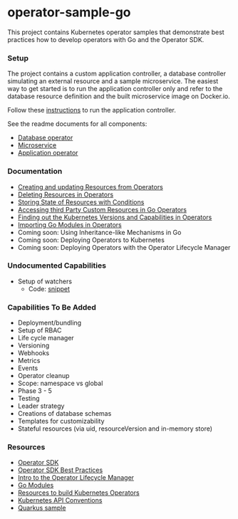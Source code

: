 # operator-sample-go

This project contains Kubernetes operator samples that demonstrate best practices how to develop operators with Go and the Operator SDK.

### Setup

The project contains a custom application controller, a database controller simulating an external resource and a sample microservice. The easiest way to get started is to run the application controller only and refer to the database resource definition and the built microservice image on Docker.io.

Follow these [instructions](operator-application/README.md#setup-and-local-usage) to run the application controller.

See the readme documents for all components:

* [Database operator](operator-application/README.md)
* [Microservice](simple-microservice/README.md)
* [Application operator](operator-application/README.md)

### Documentation

* [Creating and updating Resources from Operators](http://heidloff.net/article/updating-resources-kubernetes-operators/)
* [Deleting Resources in Operators](http://heidloff.net/article/deleting-resources-kubernetes-operators/)
* [Storing State of Resources with Conditions](http://heidloff.net/article/storing-state-status-kubernetes-resources-conditions-operators-go/)
* [Accessing third Party Custom Resources in Go Operators](http://heidloff.net/article/accessing-third-party-custom-resources-go-operators/)
* [Finding out the Kubernetes Versions and Capabilities in Operators](http://heidloff.net/article/finding-kubernetes-version-capabilities-operators/)
* [Importing Go Modules in Operators](http://heidloff.net/article/importing-go-modules-kubernetes-operators/)
* Coming soon: Using Inheritance-like Mechanisms in Go
* Coming soon: Deploying Operators to Kubernetes
* Coming soon: Deploying Operators with the Operator Lifecycle Manager

### Undocumented Capabilities

* Setup of watchers
    * Code: [snippet](https://github.com/nheidloff/operator-sample-go/blob/aa9fd15605a54f712e1233423236bd152940f238/operator-application/controllers/application_controller.go#L218)

### Capabilities To Be Added

* Deployment/bundling
* Setup of RBAC
* Life cycle manager
* Versioning
* Webhooks
* Metrics
* Events
* Operator cleanup
* Scope: namespace vs global
* Phase 3 - 5
* Testing
* Leader strategy
* Creations of database schemas
* Templates for customizability
* Stateful resources (via uid, resourceVersion and in-memory store)

### Resources

* [Operator SDK](https://sdk.operatorframework.io/docs/overview/)
* [Operator SDK Best Practices](https://sdk.operatorframework.io/docs/best-practices/best-practices/)
* [Intro to the Operator Lifecycle Manager](https://www.youtube.com/watch?v=5PorcMTYZTo)
* [Go Modules](https://www.youtube.com/watch?v=Z1VhG7cf83M)
* [Resources to build Kubernetes Operators](http://heidloff.net/articles/resources-to-build-kubernetes-operators/)
* [Kubernetes API Conventions](https://github.com/kubernetes/community/blob/master/contributors/devel/sig-architecture/api-conventions.md)
* [Quarkus sample](https://github.com/nheidloff/quarkus-operator-microservice-database)